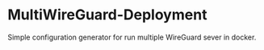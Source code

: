 # MultiWireGuard-Deployment
Simple configuration generator for run multiple WireGuard sever in docker.
